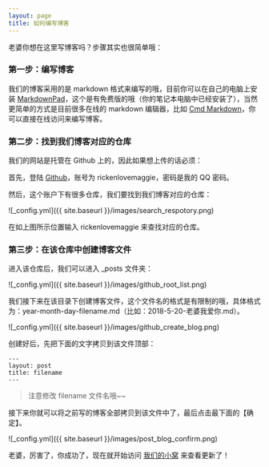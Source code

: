```yaml
---
layout: page
title: 如何编写博客
---
```


老婆你想在这里写博客吗？步骤其实也很简单哦：


### 第一步：编写博客

我们的博客采用的是 markdown 格式来编写的哦，目前你可以在自己的电脑上安装 [MarkdownPad](http://markdownpad.com/)，这个是有免费版的哦（你的笔记本电脑中已经安装了），当然更简单的方式是目前很多在线的 markdown 编辑器，比如 [Cmd Markdown](https://www.zybuluo.com/mdeditor)，你可以直接在线访问来编写博客。

### 第二步：找到我们博客对应的仓库

我们的网站是托管在 Github 上的，因此如果想上传的话必须：

首先，登陆 [Github](https://github.com/)，账号为 rickenlovemaggie，密码是我的 QQ 密码。


然后，这个账户下有很多仓库，我们要找到我们博客对应的仓库：

![_config.yml]({{ site.baseurl }}/images/search_respotory.png)

在如上图所示位置输入 rickenlovemaggie 来查找对应的仓库。


### 第三步：在该仓库中创建博客文件

进入该仓库后，我们可以进入 _posts 文件夹：

![_config.yml]({{ site.baseurl }}/images/github_root_list.png)

我们接下来在该目录下创建博客文件，这个文件名的格式是有限制的哦，具体格式为：year-month-day-filename.md（比如：2018-5-20-老婆我爱你.md）。

![_config.yml]({{ site.baseurl }}/images/github_create_blog.png)

创建好后，先把下面的文字拷贝到该文件顶部：

```
---
layout: post
title: filename
---
```

> 注意修改 filename 文件名哦~~

接下来你就可以将之前写的博客全部拷贝到该文件中了，最后点击最下面的【确定】。

![_config.yml]({{ site.baseurl }}/images/post_blog_confirm.png)

老婆，厉害了，你成功了，现在就开始访问 [我们的小窝](https://www.rickenlovemaggie.cn) 来查看更新了！
